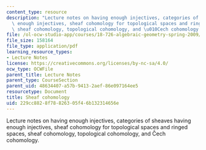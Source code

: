 ```yaml
---
content_type: resource
description: "Lecture notes on having enough injectives, categories of sheaves having\
  \ enough injectives, sheaf cohomology for topological spaces and ringed spaces,\
  \ sheaf cohomology, topological cohomology, and \u010Cech cohomology."
file: /ol-ocw-studio-app/courses/18-726-algebraic-geometry-spring-2009/229cc8828f78826305f46b132314656e_MIT18_726s09_lec17_sheafcoh.pdf
file_size: 158164
file_type: application/pdf
learning_resource_types:
- Lecture Notes
license: https://creativecommons.org/licenses/by-nc-sa/4.0/
ocw_type: OCWFile
parent_title: Lecture Notes
parent_type: CourseSection
parent_uid: 48634407-a57b-9413-2aef-86e097164ee5
resourcetype: Document
title: Sheaf cohomology
uid: 229cc882-8f78-8263-05f4-6b132314656e
---
```

Lecture notes on having enough injectives, categories of sheaves having enough injectives, sheaf cohomology for topological spaces and ringed spaces, sheaf cohomology, topological cohomology, and Čech cohomology.